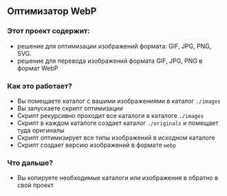 ## Оптимизатор WebP

### Этот проект содержит:

- решение для оптимизации изображений формата: GIF, JPG, PNG, SVG.
- решение для перевода изображений формата GIF, JPG, PNG в формат WebP

### Как это работает?

- Вы помещаете каталог с вашими изображениями в каталог `./images`
- Вы запускаете скрипт оптимизации
- Скрипт рекурсивно проходит все каталоги в каталоге `./images`
- Скрипт в каждом каталоге создает каталог `./originals` и помещает туда оригиналы
- Скрипт оптимизирует все типы изображений в исходном каталоге
- Скрипт создает версию изображений в формате `webp`

### Что дальше?

- Вы копируете необходимые каталоги или изображения в обратно в свой проект
